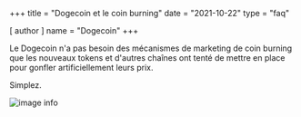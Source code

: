 +++
title = "Dogecoin et le coin burning"
date = "2021-10-22"
type = "faq"

[ author ]
  name = "Dogecoin"
+++

Le Dogecoin n'a pas besoin des mécanismes de marketing de coin burning que les nouveaux tokens et d'autres chaînes ont tenté de mettre en place pour gonfler artificiellement leurs prix.

Simplez.

![image info](/assets/images/dogepedia/8.png)